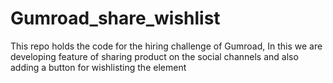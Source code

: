 # Gumroad_share_wishlist
This repo holds the code for the hiring challenge of Gumroad, In this we are developing feature of sharing product on the social channels and also adding a button for wishlisting the element
